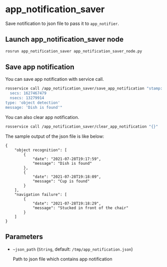 # app_notification_saver

Save notification to json file to pass it to `app_notifier`.

## Launch app_notification_saver node
```bash
rosrun app_notification_saver app_notification_saver_node.py
```

## Save app notification
You can save app notification with service call.
```bash
rosservice call /app_notification_saver/save_app_notification "stamp:
  secs: 1627467479
  nsecs: 13279914
type: 'object detection'
message: 'Dish is found'"
```

You can also clear app notification.
```bash
rosservice call /app_notification_saver/clear_app_notification "{}"
```

The sample output of the json file is like below:
```
{
    "object recognition": [
        {
            "date": "2021-07-28T19:17:59",
            "message": "Dish is found"
        },
        {
            "date": "2021-07-28T19:18:09",
            "message": "Cup is found"
        }
    ],
    "navigation failure": [
        {
            "date": "2021-07-28T19:18:29",
            "message": "Stucked in front of the chair"
        }
    ]
}
```

## Parameters
- `~json_path` (`String`, default: `/tmp/app_notification.json`)

  Path to json file which contains app notification
